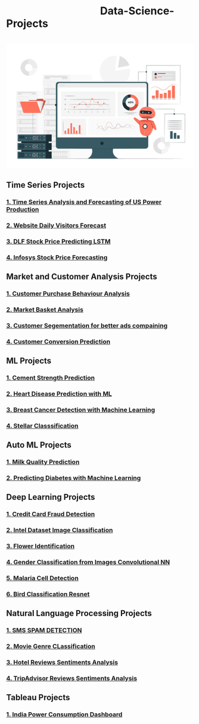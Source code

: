 <h1 >&nbsp; &nbsp; &nbsp; &nbsp; &nbsp; &nbsp; &nbsp; &nbsp; &nbsp; &nbsp; &nbsp; &nbsp; &nbsp; &nbsp; &nbsp; &nbsp; &nbsp; &nbsp; &nbsp; Data-Science-Projects </h1>
<br>
<img src='Data-Science.jpg'>

<h2> Time Series Projects </h2>
<h3> <a href="https://github.com/omjiverma/Electricity-Production-US-Time-Series">1. Time Series Analysis and Forecasting of US Power Production</a> </h3>
<h3> <a href="https://github.com/omjiverma/Website-Daily-Visitors-Forecasting">2. Website Daily Visitors Forecast</a> </h3>
<h3> <a href="https://github.com/omjiverma/DLF-Stock-Price-Predicting-LSTM">3. DLF Stock Price Predicting LSTM</a> </h3>
<h3> <a href="https://github.com/omjiverma/Infosys-Stock-Price-Forcasting">4. Infosys Stock Price Forecasting</a> </h3>

<h2> Market and Customer Analysis Projects </h2>

<h3> <a href="https://github.com/omjiverma/Customer-Purchase-Behaviour-Analysis">1. Customer Purchase Behaviour Analysis</a> </h3>
<h3> <a href="https://github.com/omjiverma/Market-Basket-Analysis">2. Market Basket Analysis </a> </h3>
<h3> <a href="https://github.com/omjiverma/Ad-Click-Customer-Segmentating">3. Customer Segementation for better ads compaining </a> </h3>
<h3> <a href="https://github.com/omjiverma/Customer-Conversion-Prediction">4. Customer Conversion Prediction </a> </h3>

<h2> ML Projects </h2>
<h3> <a href="https://github.com/omjiverma/ML-Projects-Portfolio/tree/main/Cement%20Strength%20Prediction">1. Cement Strength Prediction </a> </h3>
<h3> <a href="https://github.com/omjiverma/ML-Projects-Portfolio/tree/main/Heart%20Disease%20Prediction%20using%20ML">2. Heart Disease Prediction with ML </a> </h3>
<h3> <a href="https://github.com/omjiverma/ML-Projects-Portfolio/tree/main/Breast-Cancer-Detection-with-Machine-Learning">3. Breast Cancer Detection with Machine Learning </a> </h3>
<h3> <a href="https://github.com/omjiverma/ML-Projects-Portfolio/tree/main/Stellar%20Classsification%20Project">4. Stellar Classsification </a> </h3>

<h2> Auto ML Projects </h2>
<h3> <a href="https://github.com/omjiverma/Milk-Quality-Prediction">1. Milk Quality Prediction </a> </h3>
<h3> <a href="https://github.com/omjiverma/Diabetes-Prediction-with-Machine-Learning">2. Predicting Diabetes with Machine Learning </a> </h3>


<h2> Deep Learning Projects </h2>
<h3> <a href="https://github.com/omjiverma/Credit-Card-Fraud-Detection">1. Credit Card Fraud Detection </a> </h3>
<h3> <a href="https://github.com/omjiverma/My-Deep-Learning-Projects/tree/main/intel-dataset-image-classification">2. Intel Dataset Image Classification </a> </h3>
<h3> <a href="https://github.com/omjiverma/My-Deep-Learning-Projects/tree/main/Flower-Identification">3. Flower Identification </a> </h3>
<h3> <a href="https://github.com/omjiverma/My-Deep-Learning-Projects/tree/main/Gender%20Classification%20from%20Images%20Convolutional%20NN">4. Gender Classification from Images Convolutional NN </a> </h3>
<h3> <a href="https://github.com/omjiverma/My-Deep-Learning-Projects/tree/main/Malaria%20Cell%20Detection">5. Malaria Cell Detection </a> </h3>
<h3> <a href="https://github.com/omjiverma/My-Deep-Learning-Projects/tree/main/Bird-Classification-Resnet">6. Bird Classification Resnet </a> </h3>

<h2> Natural Language Processing Projects </h2>
<h3> <a href="https://github.com/omjiverma/My-NLP-Projects/tree/main/SMS-Spam-Detection">1. SMS SPAM DETECTION </a> </h3>
<h3> <a href="https://github.com/omjiverma/My-NLP-Projects/tree/main/Movie-Genre-CLassification">2. Movie Genre CLassification </a> </h3>
<h3> <a href="https://github.com/omjiverma/My-NLP-Projects/tree/main/Hotel-Reviews-Sentiments-Analysis">3. Hotel Reviews Sentiments Analysis </a> </h3>
<h3> <a href="https://github.com/omjiverma/My-NLP-Projects/tree/main/TripAdvisor-Reviews-Sentiments-Analysis">4. TripAdvisor Reviews Sentiments Analysis </a> </h3>


<h2> Tableau Projects </h2>
<h3> <a href="https://public.tableau.com/app/profile/abid/viz/IndiasPowerConsumptionDashboard/Dashboard1">1. India Power Consumption Dashboard </a> </h3>
